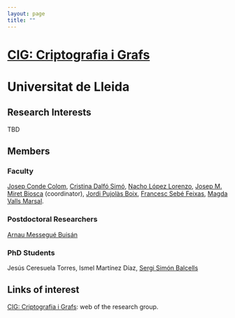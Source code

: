 ```yaml
---
layout: page
title: ""
---
```


# [CIG: Criptografia i Grafs](http://www.cig.udl.cat/)

# Universitat de Lleida

## Research Interests

TBD

## Members

### Faculty

 [Josep Conde Colom](http://www.cig.udl.cat/staff_CondeColom), [Cristina Dalfó Simó](http://webgrec.udl.es/webpages/personal/cat/000666_cristina.dalfo.udl.cat%20%20%20%20%20%20%20%20%20.html), [Nacho López Lorenzo](http://www.cig.udl.cat/staff_LopezLorenzo), [Josep M. Miret Biosca](http://www.cig.udl.cat/staff_MiretBiosca) (coordinator), [Jordi Pujolàs Boix](http://www.cig.udl.cat/staff_PujolasBoix), [Francesc Sebé Feixas](http://www.cig.udl.cat/staff_SebeFeixas), [Magda Valls Marsal](http://www.cig.udl.cat/staff_VallsMarsal).

### Postdoctoral Researchers

[Arnau Messegué Buisán](http://www.cig.udl.cat/staff_MessegueBuisan)

### PhD Students

Jesús Ceresuela Torres, Ismel Martínez Díaz, [Sergi Simón Balcells](http://www.cig.udl.cat/staff_SimonBalcells)


## Links of interest

[CIG: Criptografia i Grafs](http://www.cig.udl.cat/): web of the research group.


